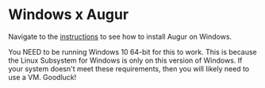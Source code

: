 # Windows x Augur

Navigate to the [instructions](https://github.com/toomanybugs1/tasztm/blob/production/sprint3.md) to see how to install Augur on Windows.

You NEED to be running Windows 10 64-bit for this to work. This is because the Linux Subsystem for Windows is only on this version of Windows. If your system doesn't meet these requirements, then you will likely need to use a VM. Goodluck!
